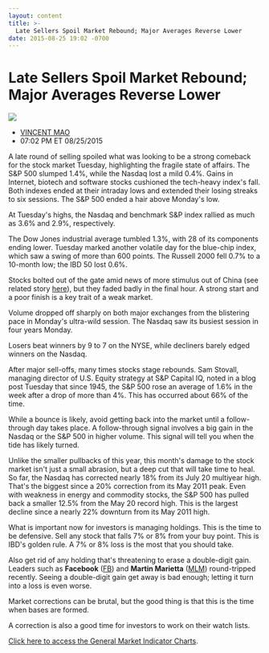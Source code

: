 ```yaml
---
layout: content
title: >-
  Late Sellers Spoil Market Rebound; Major Averages Reverse Lower
date: 2015-08-25 19:02 -0700
---
```



Late Sellers Spoil Market Rebound; Major Averages Reverse Lower
================================================================


![](https://www.investors.com/wp-content/uploads/ibd-migrated-images/MPv_150826_635761137635780552.png)

* [VINCENT MAO](https://www.investors.com/author/maov/ "Posts by VINCENT MAO")
* 07:02 PM ET 08/25/2015




  

A late round of selling spoiled what was looking to be a strong comeback for the stock market Tuesday, highlighting the fragile state of affairs. The S&P 500 slumped 1.4%, while the Nasdaq lost a mild 0.4%. Gains in Internet, biotech and software stocks cushioned the tech-heavy index's fall. Both indexes ended at their intraday lows and extended their losing streaks to six sessions. The S&P 500 ended a hair above Monday's low.

  

At Tuesday's highs, the Nasdaq and benchmark S&P index rallied as much as 3.6% and 2.9%, respectively.

  

The Dow Jones industrial average tumbled 1.3%, with 28 of its components ending lower. Tuesday marked another volatile day for the blue-chip index, which saw a swing of more than 600 points. The Russell 2000 fell 0.7% to a 10-month low; the IBD 50 lost 0.6%.

  

Stocks bolted out of the gate amid news of more stimulus out of China (see related story [here](http://news.investors.com/economy/082515-768110-pboc-eases-as-markets-reel-but-priorities-conflict.htm)), but they faded badly in the final hour. A strong start and a poor finish is a key trait of a weak market.

  

Volume dropped off sharply on both major exchanges from the blistering pace in Monday's ultra-wild session. The Nasdaq saw its busiest session in four years Monday.

  

Losers beat winners by 9 to 7 on the NYSE, while decliners barely edged winners on the Nasdaq.

  

After major sell-offs, many times stocks stage rebounds. Sam Stovall, managing director of U.S. Equity strategy at S&P Capital IQ, noted in a blog post Tuesday that since 1945, the S&P 500 rose an average of 1.6% in the week after a drop of more than 4%. This has occurred about 66% of the time.

  

While a bounce is likely, avoid getting back into the market until a follow-through day takes place. A follow-through signal involves a big gain in the Nasdaq or the S&P 500 in higher volume. This signal will tell you when the tide has likely turned.

  

Unlike the smaller pullbacks of this year, this month's damage to the stock market isn't just a small abrasion, but a deep cut that will take time to heal. So far, the Nasdaq has corrected nearly 18% from its July 20 multiyear high. That's the biggest since a 20% correction from its May 2011 peak. Even with weakness in energy and commodity stocks, the S&P 500 has pulled back a smaller 12.5% from the May 20 record high. This is the largest decline since a nearly 22% downturn from its May 2011 high.

  

What is important now for investors is managing holdings. This is the time to be defensive. Sell any stock that falls 7% or 8% from your buy point. This is IBD's golden rule. A 7% or 8% loss is the most that you should take.

  

Also get rid of any holding that's threatening to erase a double-digit gain. Leaders such as **Facebook** ([FB](https://research.investors.com/quote.aspx?symbol=FB)) and **Martin Marietta** ([MLM](https://research.investors.com/quote.aspx?symbol=MLM)) round-tripped recently. Seeing a double-digit gain get away is bad enough; letting it turn into a loss is even worse.

  

Market corrections can be brutal, but the good thing is that this is the time when bases are formed.

  

A correction is also a good time for investors to work on their watch lists.

  

[Click here to access the General Market Indicator Charts](https://www.investors.com/pdf/GMI_082615.pdf).





